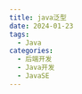 ```yaml
---
title: java泛型
date: 2024-01-23
tags: 
  - Java
categories: 
  - 后端开发
  - Java开发
  - JavaSE
---
```


